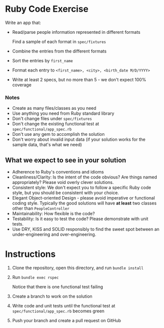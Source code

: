 # Ruby Code Exercise

Write an app that:

- Read/parse people information represented in different formats

  Find a sample of each format in `spec/fixtures`

- Combine the entries from the different formats

- Sort the entries by `first_name`

- Format each entry to `<first_name>, <city>, <birth_date M/D/YYYY>`

- Write at least 2 specs, but no more than 5 - we don't expect 100% coverage

### Notes

- Create as many files/classes as you need
- Use anything you need from Ruby standard library
- Don't change files under `spec/fixtures`
- Don't change the existing functional test at `spec/functional/app_spec.rb`
- Don't use any gem to accomplish the solution
- Don't worry about invalid input data (if your solution works for the sample data, that's what we need)

## What we expect to see in your solution

- Adherence to Ruby's conventions and idioms
- Cleanliness/Clarity: Is the intent of the code obvious? Are things named appropriately? Please void overly clever solutions.
- Consistent style: We don't expect you to follow a specific Ruby code style, but you should be consistent with your choice.
- Elegant Object-oriented Design - please avoid imperative or functional coding style. Typically the good solutions will have **at least** two classes other than `PeopleController`
- Maintainability: How flexible is the code?
- Testability: Is it easy to test the code? Please demonstrate with unit tests.
- Use DRY, KISS and SOLID responsibly to find the sweet spot between an under-engineering and over-engineering.

# Instructions

1. Clone the repository, open this directory, and run `bundle install`

2. Run `bundle exec rspec`

   Notice that there is one functional test failing

3. Create a branch to work on the solution

4. Write code and unit tests until the functional test at `spec/functional/app_spec.rb` becomes green

5. Push your branch and create a pull request on GitHub
